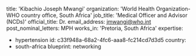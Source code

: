 title: 'Kibachio Joseph Mwangi'
organization: 'World Health Organization- WHO country office, South Africa'
job_title: 'Medical Officer and Advisor (NCDs)'
official_title: Dr.
email_address: jmwangi@who.int
post_nominal_letters: MPH
works_in: 'Pretoria, South Africa'
expertise:
  - hypertension
id: c33f948a-68a2-4fc6-aaa8-fc214cd7d3d5
country:
  - south-africa
blueprint: networking
